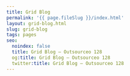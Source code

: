 ```yaml
---
title: Grid Blog
permalink: '{{ page.fileSlug }}/index.html'
layout: grid-blog.html
slug: grid-blog
tags: pages
seo:
  noindex: false
  title: Grid Blog — Outsourceo 128
  og:title: Grid Blog — Outsourceo 128
  twitter:title: Grid Blog — Outsourceo 128
---
```



